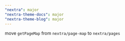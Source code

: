 ```yaml
---
"nextra": major
"nextra-theme-docs": major
"nextra-theme-blog": major
---
```


move `getPageMap` from `nextra/page-map` to `nextra/pages`
